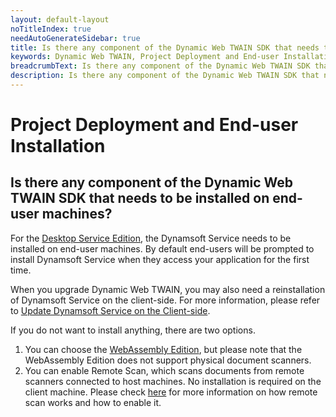 ```yaml
---
layout: default-layout
noTitleIndex: true
needAutoGenerateSidebar: true
title: Is there any component of the Dynamic Web TWAIN SDK that needs to be installed on end-user machines?
keywords: Dynamic Web TWAIN, Project Deployment and End-user Installation, installation on end-user
breadcrumbText: Is there any component of the Dynamic Web TWAIN SDK that needs to be installed on end-user machines?
description: Is there any component of the Dynamic Web TWAIN SDK that needs to be installed on end-user machines?
---
```


# Project Deployment and End-user Installation

## Is there any component of the Dynamic Web TWAIN SDK that needs to be installed on end-user machines?

For the <a href="https://www.dynamsoft.com/web-twain/docs-archive/v17.2.1/indepth/features/initialize.html#desktop-service-edition" target="_blank">Desktop Service Edition</a>, the Dynamsoft Service needs to be installed on end-user machines. By default end-users will be prompted to install Dynamsoft Service when they access your application for the first time.

When you upgrade Dynamic Web TWAIN, you may also need a reinstallation of Dynamsoft Service on the client-side. For more information, please refer to <a href="https://www.dynamsoft.com/web-twain/docs-archive/v17.2.1/indepth/development/upgrade.html#update-dynamsoft-service-on-the-client-side" target="_blank">Update Dynamsoft Service on the Client-side</a>.

If you do not want to install anything, there are two options.
1. You can choose the <a href="https://www.dynamsoft.com/web-twain/docs-archive/v17.2.1/indepth/features/initialize.html#webassembly-edition" target="_blank">WebAssembly Edition</a>, but please note that the WebAssembly Edition does not support physical document scanners.
2. You can enable Remote Scan, which scans documents from remote scanners connected to host machines. No installation is required on the client machine. Please check <a href="https://www.dynamsoft.com/web-twain/docs-archive/v17.2.1/faq/how-to-enable-remote-scan.html" target="_blank">here</a> for more information on how remote scan works and how to enable it.
